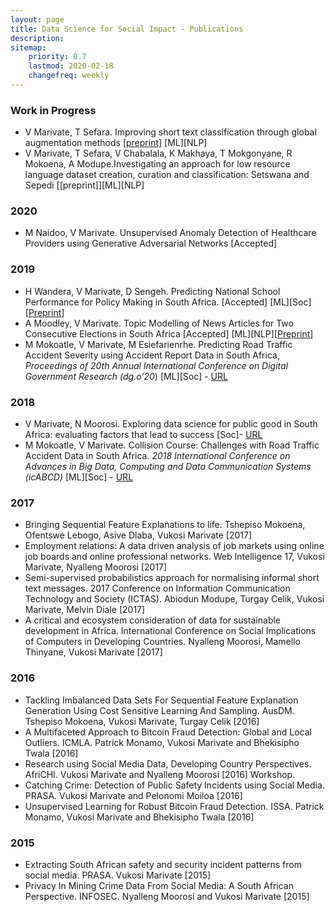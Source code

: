 ```yaml
---
layout: page
title: Data Science for Social Impact - Publications
description: 
sitemap:
    priority: 0.7
    lastmod: 2020-02-18
    changefreq: weekly
---
```


### Work in Progress

* V Marivate, T Sefara. Improving short text classification through global augmentation methods [[preprint]](https://arxiv.org/abs/1907.03752) [ML][NLP] 
* V Marivate, T Sefara, V Chabalala, K Makhaya, T Mokgonyane, R Mokoena, A Modupe.Investigating an approach for low resource language dataset creation, curation and classification: Setswana and Sepedi [[preprint]][ML][NLP] 

### 2020

* M Naidoo, V Marivate. Unsupervised Anomaly Detection of Healthcare Providers using Generative Adversarial Networks [Accepted]

### 2019

* H Wandera, V Marivate, D Sengeh. Predicting National School Performance for Policy Making in South Africa. [Accepted] [ML][Soc] [[Preprint](https://www.k4all.org/wp-content/uploads/2019/07/Predicting-school-performance-using-a-combination-of-traditional-and-non-traditional-education-data-from-South-Africa.pdf)]
* A Moodley, V Marivate. Topic Modelling of News Articles for Two Consecutive Elections in South Africa [Accepted] [ML][NLP][[Preprint](https://www.researchgate.net/publication/335691873_Topic_Modelling_Of_News_Articles_For_Two_Consecutive_Elections_In_South_Africa)]
* M Mokoatle, V Marivate, M Esiefarienrhe. Predicting Road Traffic Accident Severity using Accident Report Data in South Africa, *Proceedings of 20th Annual International Conference on Digital Government Research (dg.o’20*) [ML][Soc] - [URL](https://dl.acm.org/citation.cfm?id=3325211)

### 2018

* V Marivate, N Moorosi. Exploring data science for public good in South Africa: evaluating factors that lead to success [Soc]- [URL](https://dl.acm.org/citation.cfm?id=3209366)
* M Mokoatle, V Marivate. Collision Course: Challenges with Road Traffic Accident Data in South Africa. *2018 International Conference on Advances in Big Data, Computing and Data Communication Systems (icABCD)*  [ML][Soc] - [URL](https://ieeexplore.ieee.org/abstract/document/8465419)

### 2017

* Bringing Sequential Feature Explanations to life. Tshepiso Mokoena, Ofentswe Lebogo, Asive Dlaba, Vukosi Marivate [2017]
* Employment relations: A data driven analysis of job markets using online job boards and online professional networks. Web Intelligence 17,  Vukosi Marivate, Nyalleng Moorosi [2017]
* Semi-supervised probabilistics approach for normalising informal short text messages. 2017 Conference on Information Communication Technology and Society (ICTAS). Abiodun Modupe, Turgay Celik, Vukosi Marivate, Melvin Diale [2017]
* A critical and ecosystem consideration of data for sustainable development in Africa. International Conference on Social Implications of Computers in Developing Countries. Nyalleng Moorosi, Mamello Thinyane, Vukosi Marivate [2017]

### 2016

* Tackling Imbalanced Data Sets For Sequential Feature Explanation Generation Using Cost Sensitive Learning And Sampling. AusDM. Tshepiso Mokoena, Vukosi Marivate, Turgay Celik [2016]
* A Multifaceted Approach to Bitcoin Fraud Detection: Global and Local Outliers. ICMLA. Patrick Monamo, Vukosi Marivate and Bhekisipho Twala [2016]
* Research using Social Media Data, Developing Country Perspectives. AfriCHI. Vukosi Marivate and Nyalleng Moorosi [2016] Workshop.
* Catching Crime: Detection of Public Safety Incidents using Social Media. PRASA. Vukosi Marivate and Pelonomi Moiloa [2016]
* Unsupervised Learning for Robust Bitcoin Fraud Detection. ISSA. Patrick Monamo, Vukosi Marivate and Bhekisipho Twala [2016]

### 2015

* Extracting South African safety and security incident patterns from social media. PRASA.  Vukosi Marivate [2015]
* Privacy In Mining Crime Data From Social Media: A South African Perspective. INFOSEC. Nyalleng Moorosi and Vukosi Marivate [2015]
